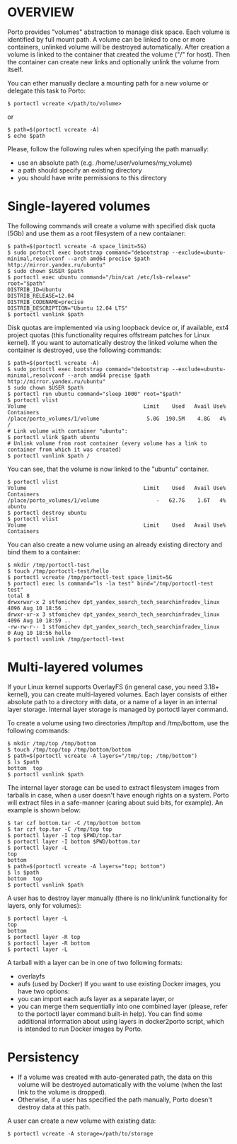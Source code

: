 # OVERVIEW #
Porto provides "volumes" abstraction to manage disk space. Each volume is identified by full mount path. A volume can be linked to one or more containers, unlinked volume will be destroyed automatically.
After creation a volume is linked to the container that created the volume ("/" for host). Then the container can create new links and optionally unlink the volume from itself.

You can ether manually declare a mounting path for a new volume or delegate this task to Porto:
```
$ portoctl vcreate </path/to/volume>
```
or
```
$ path=$(portoctl vcreate -A)
$ echo $path
```
Please, follow the following rules when specifying the path manually:
* use an absolute path (e.g. /home/user/volumes/my\_volume)
* a path should specify an existing directory
* you should have write permissions to this directory

# Single-layered volumes #
The following commands will create a volume with specified disk quota (5Gb) and use them as a root filesystem of a new contaianer:
```
$ path=$(portoctl vcreate -A space_limit=5G)
$ sudo portoctl exec bootstrap command="debootstrap --exclude=ubuntu-minimal,resolvconf --arch amd64 precise $path http://mirror.yandex.ru/ubuntu"
$ sudo chown $USER $path
$ portoctl exec ubuntu command="/bin/cat /etc/lsb-release" root="$path"
DISTRIB_ID=Ubuntu
DISTRIB_RELEASE=12.04
DISTRIB_CODENAME=precise
DISTRIB_DESCRIPTION="Ubuntu 12.04 LTS"
$ portoctl vunlink $path
```
Disk quotas are implemented via using loopback device or, if available, ext4 project quotas (this functionality requires offstream patches for Linux kernel).
If you want to automatically destroy the linked volume when the container is destroyed, use the following commands:
```
$ path=$(portoctl vcreate -A)
$ sudo portoctl exec bootstrap command="debootstrap --exclude=ubuntu-minimal,resolvconf --arch amd64 precise $path http://mirror.yandex.ru/ubuntu"
$ sudo chown $USER $path
$ portoctl run ubuntu command="sleep 1000" root="$path"
$ portoctl vlist
Volume                                     Limit    Used   Avail Use% Containers
/place/porto_volumes/1/volume               5.0G  190.5M    4.8G   4% /
# Link volume with container "ubuntu":
$ portoctl vlink $path ubuntu
# Unlink volume from root container (every volume has a link to container from which it was created)
$ portoctl vunlink $path /
```
You can see, that the volume is now linked to the "ubuntu" container.
```
$ portoctl vlist
Volume                                     Limit    Used   Avail Use% Containers
/place/porto_volumes/1/volume                  -   62.7G    1.6T   4% ubuntu
$ portoctl destroy ubuntu
$ portoctl vlist
Volume                                     Limit    Used   Avail Use% Containers
```
You can also create a new volume using an already existing directory and bind them to a container:
```
$ mkdir /tmp/portoctl-test
$ touch /tmp/portoctl-test/hello
$ portoctl vcreate /tmp/portoctl-test space_limit=5G
$ portoctl exec ls command="ls -la test" bind="/tmp/portoctl-test test"
total 8
drwxrwxr-x 2 stfomichev dpt_yandex_search_tech_searchinfradev_linux 4096 Aug 10 18:56 .
drwxr-xr-x 3 stfomichev dpt_yandex_search_tech_searchinfradev_linux 4096 Aug 10 18:59 ..
-rw-rw-r-- 1 stfomichev dpt_yandex_search_tech_searchinfradev_linux    0 Aug 10 18:56 hello
$ portoctl vunlink /tmp/portoctl-test
```
# Multi-layered volumes #
If your Linux kernel supports OverlayFS (in general case, you need 3.18+ kernel), you can create multi-layered volumes.
Each layer consists of either absolute path to a directory with data, or a name of a layer in an internal layer storage. Internal layer storage is managed by portoctl layer command.

To create a volume using two directories /tmp/top and /tmp/bottom, use the following commands:
```
$ mkdir /tmp/top /tmp/bottom
$ touch /tmp/top/top /tmp/bottom/bottom
$ path=$(portoctl vcreate -A layers="/tmp/top; /tmp/bottom")
$ ls $path
bottom  top
$ portoctl vunlink $path
```
The internal layer storage can be used to extract filesystem images from tarballs in case, when a user doesn't have enough rights on a system. Porto will extract files in a safe-manner (caring about suid bits, for example).
An example is shown below:
```
$ tar czf bottom.tar -C /tmp/bottom bottom
$ tar czf top.tar -C /tmp/top top
$ portoctl layer -I top $PWD/top.tar
$ portoctl layer -I bottom $PWD/bottom.tar
$ portoctl layer -L
top
bottom
$ path=$(portoctl vcreate -A layers="top; bottom")
$ ls $path
bottom  top
$ portoctl vunlink $path
```
A user has to destroy layer manually (there is no link/unlink functionality for layers, only for volumes):
```
$ portoctl layer -L
top
bottom
$ portoctl layer -R top
$ portoctl layer -R bottom
$ portoctl layer -L
```
A tarball with a layer can be in one of two following formats:
* overlayfs
* aufs (used by Docker)
If you want to use existing Docker images, you have two options:
* you can import each aufs layer as a separate layer, or
* you can merge them sequentially into one combined layer (please, refer to the portoctl layer command built-in help).
You can find some additional information about using layers in docker2porto script, which is intended to run Docker images by Porto.
# Persistency #
* If a volume was created with auto-generated path, the data on this volume will be destroyed automatically with the volume (when the last link to the volume is dropped).
* Otherwise, if a user has specified the path manually, Porto doesn't destroy data at this path.

A user can create a new volume with existing data:
```
$ portoctl vcreate -A storage=/path/to/storage
```

